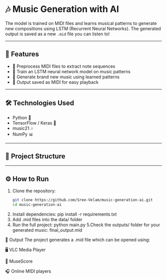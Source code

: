 # 🎶 Music Generation with AI

The model is trained on MIDI files and learns musical patterns to generate new compositions using LSTM (Recurrent Neural Networks). The generated output is saved as a new `.mid` file you can listen to!

---

## 🚀 Features

- 🎼 Preprocess MIDI files to extract note sequences
- 🧠 Train an LSTM neural network model on music patterns
- 🎹 Generate brand new music using learned patterns
- 💾 Output saved as MIDI for easy playback

---

## 🛠️ Technologies Used

- Python 🐍
- TensorFlow / Keras 🤖
- music21 🎶
- NumPy 📊

---

## 📁 Project Structure


---

## ⚙️ How to Run

1. Clone the repository:
   ```bash
   git clone https://github.com/Sree-Velam/music-generation-ai.git
   cd music-generation-ai
2. Install dependencies:
pip install -r requirements.txt
3. Add .mid files into the data/ folder
4. Run the full project:
python main.py
5.Check the outputs/ folder for your generated music:
final_output.mid

📌 Output
The project generates a .mid file which can be opened using:

🖥️ VLC Media Player

🎹 MuseScore

🎧 Online MIDI players

